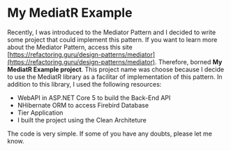 # My MediatR Example

Recently, I was introduced to the Mediator Pattern and I decided to write some project that could implement this pattern. If you want to learn more about the Mediator Pattern, access this site [https://refactoring.guru/design-patterns/mediator](https://refactoring.guru/design-patterns/mediator). Therefore, borned **My MediatR Example project**. This project name was choose because I decide to use the MediatR library as a facilitar of implementation of this pattern. In addition to this library, I used the following resources: 

- WebAPI in ASP.NET Core 5 to build the Back-End API
- NHibernate ORM to access Firebird Database
- Tier Application
- I built the project using the Clean Architeture

The code is very simple. If some of you have any doubts, please let me know.


